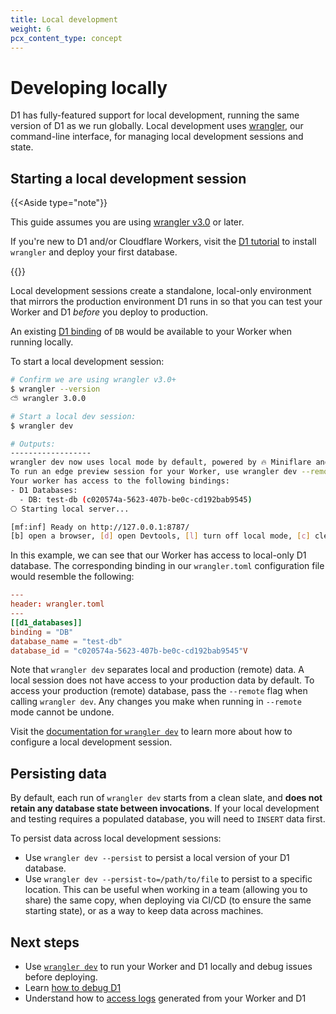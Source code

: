 ```yaml
---
title: Local development
weight: 6
pcx_content_type: concept
---
```


# Developing locally

D1 has fully-featured support for local development, running the same version of D1 as we run globally. Local development uses [wrangler](/workers/wrangler/install-and-update/), our command-line interface, for managing local development sessions and state.

## Starting a local development session

{{<Aside type="note"}}

This guide assumes you are using [wrangler v3.0](https://blog.cloudflare.com/wrangler3/) or later.

If you're new to D1 and/or Cloudflare Workers, visit the [D1 tutorial](/d1/get-started/) to install `wrangler` and deploy your first database.

{{</Aside>}}

Local development sessions create a standalone, local-only environment that mirrors the production environment D1 runs in so that you can test your Worker and D1 _before_ you deploy to production.

An existing [D1 binding](/workers/wrangler/configuration/#d1-database) of `DB` would be available to your Worker when running locally.

To start a local development session:

```sh
# Confirm we are using wrangler v3.0+
$ wrangler --version
⛅️ wrangler 3.0.0

# Start a local dev session:
$ wrangler dev

# Outputs:
------------------
wrangler dev now uses local mode by default, powered by 🔥 Miniflare and 👷 workerd.
To run an edge preview session for your Worker, use wrangler dev --remote
Your worker has access to the following bindings:
- D1 Databases:
  - DB: test-db (c020574a-5623-407b-be0c-cd192bab9545)
⎔ Starting local server...

[mf:inf] Ready on http://127.0.0.1:8787/
[b] open a browser, [d] open Devtools, [l] turn off local mode, [c] clear console, [x] to exit                                                                                 │
```

In this example, we can see that our Worker has access to local-only D1 database. The corresponding binding in our `wrangler.toml` configuration file would resemble the following:

```toml
---
header: wrangler.toml
---
[[d1_databases]]
binding = "DB"
database_name = "test-db"
database_id = "c020574a-5623-407b-be0c-cd192bab9545"V
```

Note that `wrangler dev` separates local and production (remote) data. A local session does not have access to your production data by default. To access your production (remote) database, pass the `--remote` flag when calling `wrangler dev`. Any changes you make when running in `--remote` mode cannot be undone.

Visit the [documentation for `wrangler dev`](/workers/wrangler/commands/#dev) to learn more about how to configure a local development session.

## Persisting data

By default, each run of `wrangler dev` starts from a clean slate, and **does not retain any database state between invocations**. If your local development and testing requires a populated database, you will need to `INSERT` data first.

To persist data across local development sessions:

* Use `wrangler dev --persist` to persist a local version of your D1 database.
* Use `wrangler dev --persist-to=/path/to/file` to persist to a specific location. This can be useful when working in a team (allowing you to share) the same copy, when deploying via CI/CD (to ensure the same starting state), or as a way to keep data across machines.

## Next steps

* Use [`wrangler dev`](/workers/wrangler/commands/#dev) to run your Worker and D1 locally and debug issues before deploying.
* Learn [how to debug D1](/d1/debugging-d1/)
* Understand how to [access logs](/workers/learning/logging-workers/) generated from your Worker and D1
